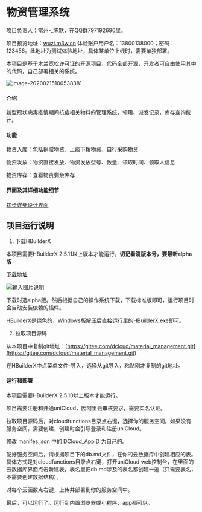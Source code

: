 # 物资管理系统
项目负责人：常州-_陈默，在QQ群797192690里。

项目预览地址：[wuzi.m3w.cn](https://wuzi.m3w.cn) 体验账户用户名：13800138000；密码：123456。此地址为测试体验地址，具体某单位上线时，需要单独部署。

本项目是基于木兰宽松许可证的开源项目，代码全部开源，开发者可自由使用其中的代码，自己部署相关的系统。

![image-20200215100538381](README.assets/image-20200215100538381.png)

#### 介绍
新型冠状病毒疫情期间抗疫相关物料的管理系统，领用、派发记录，库存查询统计。

#### 功能
物资入库：包括捐赠物资、上级下拨物资、自行采购物资

物资发放：物资直接发放、物资发放型号、数量、领取时间、领取人信息

物资库存：查看物资剩余库存

#### 界面及其详细功能细节

[初步详细设计界面](https://free.modao.cc/app/587de5304407459d3e4b163cd97ae854d56bb7ab)

##  项目运行说明

1. 下载HBuilderX

本项目需要HBuilderX 2.5.11以上版本才能运行。**切记看清版本号，要最新alpha版**

[下载地址]((https://www.dcloud.io/hbuilderx.html))

![输入图片说明](https://images.gitee.com/uploads/images/2020/0213/022916_c822f4df_1628277.png "hx下载.png")

下载时选alpha版。然后根据自己的操作系统下载，下载标准版即可，运行项目时会自动安装依赖的插件。

HBuilderX是绿色的，Windows版解压后直接运行里的HBuilderX.exe即可。

2. 拉取项目源码

从本项目中复制git地址：[https://gitee.com/dcloud/material_management.git](https://gitee.com/dcloud/material_management.git)

在HBuilderX中点菜单文件-导入，选择从git导入，粘贴刚才复制的git地址。




#### 运行和部署

本项目需要HBuilderX 2.5.10以上版本才能运行。

项目需要注册和开通uniCloud，因阿里云审核要求，需要实名认证。

拉取项目源码后，对cloudfunctions目录点右键，选择你的服务空间。如果没有服务空间，需要创建，创建时会引导登录和注册uniCloud。

修改 manifes.json 中的 DCloud_AppID 为自己的。

配好服务空间后，请根据项目下的db.md文件，在你的云数据库中创建相应的表。具体方式是对cloudfunctions目录点右键，打开uniCloud web控制台，在里面的云数据库界面点击新建表，表名里把db.md涉及的表名都创建一遍（只需要表名，不需要创建数据结构）。

对每个云函数点右键，上传并部署到你的服务空间中。

最后，可以运行了。运行到内置浏览器或小程序、app都可以。
